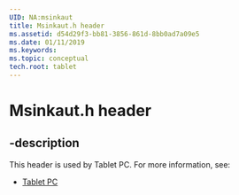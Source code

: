 ```yaml
---
UID: NA:msinkaut
title: Msinkaut.h header
ms.assetid: d54d29f3-bb81-3856-861d-8bb0ad7a09e5
ms.date: 01/11/2019
ms.keywords: 
ms.topic: conceptual
tech.root: tablet
---
```


# Msinkaut.h header


## -description


This header is used by Tablet PC. For more information, see:

- [Tablet PC](../_tablet/index.md)

